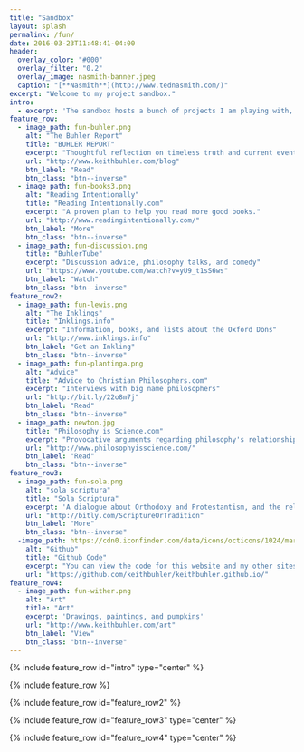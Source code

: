 ```yaml
---
title: "Sandbox"
layout: splash
permalink: /fun/
date: 2016-03-23T11:48:41-04:00
header:
  overlay_color: "#000"
  overlay_filter: "0.2"
  overlay_image: nasmith-banner.jpeg
  caption: "[**Nasmith**](http://www.tednasmith.com/)"
excerpt: "Welcome to my project sandbox."
intro: 
  - excerpt: 'The sandbox hosts a bunch of projects I am playing with, from sketch to complete. Thanks for visiting. Browse, follow, and leave a comment.'
feature_row:
  - image_path: fun-buhler.png
    alt: "The Buhler Report"
    title: "BUHLER REPORT"
    excerpt: "Thoughtful reflection on timeless truth and current events."
    url: "http://www.keithbuhler.com/blog"
    btn_label: "Read"
    btn_class: "btn--inverse"
  - image_path: fun-books3.png
    alt: "Reading Intentionally"
    title: "Reading Intentionally.com"
    excerpt: "A proven plan to help you read more good books."
    url: "http://www.readingintentionally.com/"
    btn_label: "More"
    btn_class: "btn--inverse"
  - image_path: fun-discussion.png
    title: "BuhlerTube"
    excerpt: "Discussion advice, philosophy talks, and comedy"
    url: "https://www.youtube.com/watch?v=yU9_t1sS6ws"
    btn_label: "Watch"
    btn_class: "btn--inverse"
feature_row2:
  - image_path: fun-lewis.png
    alt: "The Inklings"
    title: "Inklings.info"
    excerpt: "Information, books, and lists about the Oxford Dons"
    url: "http://www.inklings.info"
    btn_label: "Get an Inkling"
    btn_class: "btn--inverse"
  - image_path: fun-plantinga.png
    alt: "Advice"
    title: "Advice to Christian Philosophers.com"
    excerpt: "Interviews with big name philosophers"
    url: "http://bit.ly/22o8m7j"
    btn_label: "Read"
    btn_class: "btn--inverse"
  - image_path: newton.jpg
    title: "Philosophy is Science.com"
    excerpt: "Provocative arguments regarding philosophy's relationship to other natural and formal sciences"
    url: "http://www.philosophyisscience.com/"
    btn_label: "Read"
    btn_class: "btn--inverse"
feature_row3:
  - image_path: fun-sola.png
    alt: "sola scriptura"
    title: "Sola Scriptura"
    excerpt: 'A dialogue about Orthodoxy and Protestantism, and the relation between Scripture, tradition, and reason.'
    url: "http://bitly.com/ScriptureOrTradition"
    btn_label: "More"
    btn_class: "btn--inverse"
  -image_path: https://cdn0.iconfinder.com/data/icons/octicons/1024/mark-github-256.png
    alt: "Github"
    title: "Github Code"
    excerpt: "You can view the code for this website and my other sites."
    url: "https://github.com/keithbuhler/keithbuhler.github.io/"
feature_row4:
  - image_path: fun-wither.png
    alt: "Art"
    title: "Art"
    excerpt: 'Drawings, paintings, and pumpkins'
    url: "http://www.keithbuhler.com/art"
    btn_label: "View"
    btn_class: "btn--inverse"
---
```


{% include feature_row id="intro" type="center" %}

{% include feature_row %}

{% include feature_row id="feature_row2"  %}

{% include feature_row id="feature_row3" type="center" %}

{% include feature_row id="feature_row4" type="center" %}
